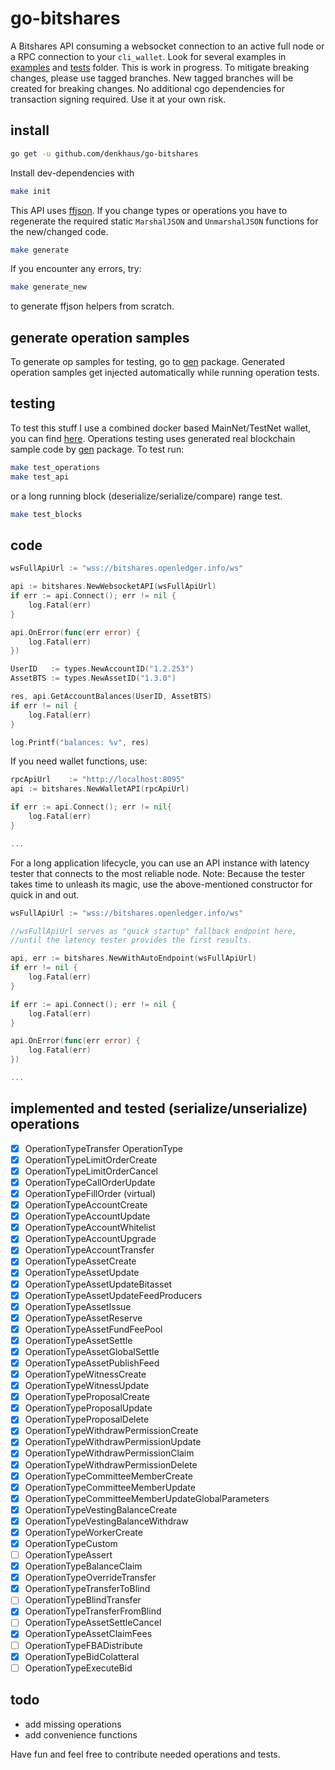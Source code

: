 # go-bitshares

A Bitshares API consuming a websocket connection to an active full node or a RPC connection to your `cli_wallet`. 
Look for several examples in [examples](/examples) and [tests](/tests) folder. This is work in progress. To mitigate breaking changes, please use tagged branches. New tagged branches will be created for breaking changes. No additional cgo dependencies for transaction signing required. Use it at your own risk. 

## install

```bash
go get -u github.com/denkhaus/go-bitshares
```

Install dev-dependencies with

```bash
make init
```

This API uses [ffjson](https://github.com/pquerna/ffjson). 
If you change types or operations you have to regenerate the required static `MarshalJSON` and `UnmarshalJSON` functions for the new/changed code.

```bash
make generate
```

If you encounter any errors, try: 

```bash
make generate_new
```

to generate ffjson helpers from scratch.

## generate operation samples
To generate op samples for testing, go to [gen](/gen) package.
Generated operation samples get injected automatically while running operation tests.

## testing
To test this stuff I use a combined docker based MainNet/TestNet wallet, you can find [here](https://github.com/denkhaus/bitshares-docker).
Operations testing uses generated real blockchain sample code by [gen](/gen) package. To test run:

```bash
make test_operations
make test_api
```

or a long running block (deserialize/serialize/compare) range test.

```bash
make test_blocks
```

## code

```go
wsFullApiUrl := "wss://bitshares.openledger.info/ws"

api := bitshares.NewWebsocketAPI(wsFullApiUrl)
if err := api.Connect(); err != nil {
	log.Fatal(err)
}

api.OnError(func(err error) {
	log.Fatal(err)
})

UserID   := types.NewAccountID("1.2.253")
AssetBTS := types.NewAssetID("1.3.0")

res, api.GetAccountBalances(UserID, AssetBTS)
if err != nil {
	log.Fatal(err)
}

log.Printf("balances: %v", res)
```

If you need wallet functions, use:

```go
rpcApiUrl    := "http://localhost:8095" 
api := bitshares.NewWalletAPI(rpcApiUrl)

if err := api.Connect(); err != nil{
	log.Fatal(err)
}

...
```

For a long application lifecycle, you can use an API instance with latency tester that connects to the most reliable node.
Note: Because the tester takes time to unleash its magic, use the above-mentioned constructor for quick in and out.

```go
wsFullApiUrl := "wss://bitshares.openledger.info/ws"

//wsFullApiUrl serves as "quick startup" fallback endpoint here, 
//until the latency tester provides the first results.

api, err := bitshares.NewWithAutoEndpoint(wsFullApiUrl)
if err != nil {
	log.Fatal(err)
}

if err := api.Connect(); err != nil {
	log.Fatal(err)
}

api.OnError(func(err error) {
	log.Fatal(err)
})

...
```

## implemented and tested (serialize/unserialize) operations

- [x] OperationTypeTransfer OperationType
- [x] OperationTypeLimitOrderCreate
- [x] OperationTypeLimitOrderCancel
- [x] OperationTypeCallOrderUpdate
- [x] OperationTypeFillOrder (virtual)
- [x] OperationTypeAccountCreate
- [x] OperationTypeAccountUpdate
- [x] OperationTypeAccountWhitelist
- [x] OperationTypeAccountUpgrade
- [x] OperationTypeAccountTransfer
- [x] OperationTypeAssetCreate
- [x] OperationTypeAssetUpdate
- [x] OperationTypeAssetUpdateBitasset
- [x] OperationTypeAssetUpdateFeedProducers
- [x] OperationTypeAssetIssue
- [x] OperationTypeAssetReserve
- [x] OperationTypeAssetFundFeePool
- [x] OperationTypeAssetSettle
- [x] OperationTypeAssetGlobalSettle
- [x] OperationTypeAssetPublishFeed
- [x] OperationTypeWitnessCreate
- [x] OperationTypeWitnessUpdate
- [x] OperationTypeProposalCreate
- [x] OperationTypeProposalUpdate
- [x] OperationTypeProposalDelete
- [x] OperationTypeWithdrawPermissionCreate
- [x] OperationTypeWithdrawPermissionUpdate
- [x] OperationTypeWithdrawPermissionClaim
- [x] OperationTypeWithdrawPermissionDelete
- [x] OperationTypeCommitteeMemberCreate
- [x] OperationTypeCommitteeMemberUpdate
- [x] OperationTypeCommitteeMemberUpdateGlobalParameters
- [x] OperationTypeVestingBalanceCreate
- [x] OperationTypeVestingBalanceWithdraw
- [x] OperationTypeWorkerCreate
- [x] OperationTypeCustom
- [ ] OperationTypeAssert
- [x] OperationTypeBalanceClaim
- [x] OperationTypeOverrideTransfer
- [x] OperationTypeTransferToBlind
- [ ] OperationTypeBlindTransfer
- [x] OperationTypeTransferFromBlind
- [ ] OperationTypeAssetSettleCancel
- [x] OperationTypeAssetClaimFees
- [ ] OperationTypeFBADistribute
- [x] OperationTypeBidColatteral
- [ ] OperationTypeExecuteBid

## todo
- add missing operations
- add convenience functions 


Have fun and feel free to contribute needed operations and tests.
